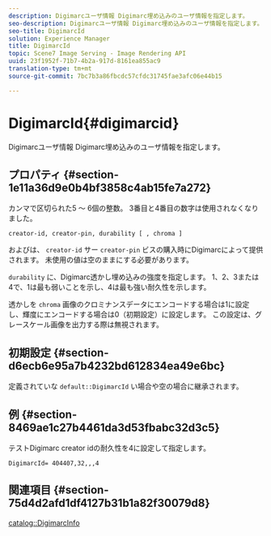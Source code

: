 ```yaml
---
description: Digimarcユーザ情報 Digimarc埋め込みのユーザ情報を指定します。
seo-description: Digimarcユーザ情報 Digimarc埋め込みのユーザ情報を指定します。
seo-title: DigimarcId
solution: Experience Manager
title: DigimarcId
topic: Scene7 Image Serving - Image Rendering API
uuid: 23f1952f-71b7-4b2a-917d-8161ea855ac9
translation-type: tm+mt
source-git-commit: 7bc7b3a86fbcdc57cfdc31745fae3afc06e44b15

---
```



# DigimarcId{#digimarcid}

Digimarcユーザ情報 Digimarc埋め込みのユーザ情報を指定します。

## プロパティ {#section-1e11a36d9e0b4bf3858c4ab15fe7a272}

カンマで区切られた5 ～ 6個の整数。 3番目と4番目の数字は使用されなくなりました。

`creator-id, creator-pin, durability [ , chroma ]`

およびは、 `creator-id` サー `creator-pin` ビスの購入時にDigimarcによって提供されます。 未使用の値は空のままにする必要があります。

`durability` に、Digimarc透かし埋め込みの強度を指定します。 1、2、3または4で、1は最も弱いことを示し、4は最も強い耐久性を示します。

透かしを `chroma` 画像のクロミナンスデータにエンコードする場合は1に設定し、輝度にエンコードする場合は0（初期設定）に設定します。 この設定は、グレースケール画像を出力する際は無視されます。

## 初期設定 {#section-d6ecb6e95a7b4232bd612834ea49e6bc}

定義されていな `default::DigimarcId` い場合や空の場合に継承されます。

## 例 {#section-8469ae1c27b4461da3d53fbabc32d3c5}

テストDigimarc creator idの耐久性を4に設定して指定します。

`DigimarcId= 404407,32,,,4`

## 関連項目 {#section-75d4d2afd1df4127b31b1a82f30079d8}

[catalog::DigimarcInfo](../../../../../is-api/image-catalog/image-serving-api-ref/c-image-catalog-reference/c-image-svg-data-reference/c-image-data-reference/r-digimarcinfo-cat.md#reference-4925764ed683466bb7af4b807c86f8ba)
